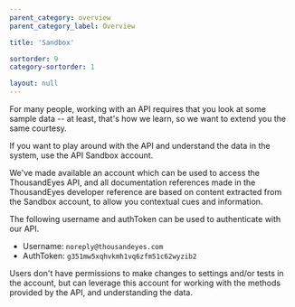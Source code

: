 ```yaml
---
parent_category: overview
parent_category_label: Overview

title: 'Sandbox'

sortorder: 9
category-sortorder: 1

layout: null
---
```


For many people, working with an API requires that you look at some sample data -- at least, that's how we learn, so we want to extend you the same courtesy.

If you want to play around with the API and understand the data in the system, use the API Sandbox account.  

We've made available an account which can be used to access the ThousandEyes API, and all documentation references made in the ThousandEyes developer reference are based on content extracted from the Sandbox account, to allow you contextual cues and information.

The following username and authToken can be used to authenticate with our API.

* Username: `noreply@thousandeyes.com`
* AuthToken: `g351mw5xqhvkmh1vq6zfm51c62wyzib2`

Users don't have permissions to make changes to settings and/or tests in the account, but can leverage this account for working with the methods provided by the API, and understanding the data.
